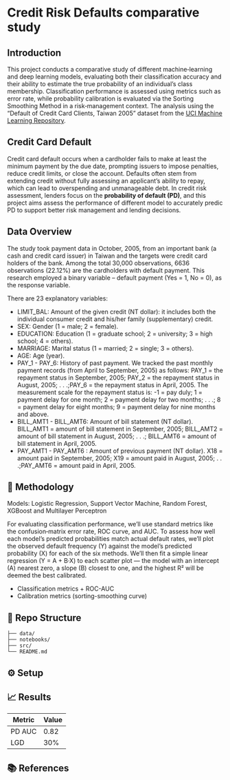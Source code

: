 # Credit Risk Defaults comparative study

## Introduction

This project conducts a comparative study of different machine‑learning and deep learning models, evaluating both their classification accuracy and their ability to estimate the true probability of an individual’s class membership. Classification performance is assessed using metrics such as error rate, while probability calibration is evaluated via the Sorting Smoothing Method in a risk‑management context. The analysis using the “Default of Credit Card Clients, Taiwan 2005” dataset from the [UCI Machine Learning Repository](https://archive.ics.uci.edu/dataset/350/default+of+credit+card+clients?fbclid=IwY2xjawJO-XdleHRuA2FlbQIxMAABHVTywu6Qx2uUPBRIr4Ok_TK7dswnh-qnUJn0xb0ArjPZ7-UTknqTCHVcJg_aem_4Yv9f48SV0XG_RLQOy5qxQ).

## Credit Card Default
Credit card default occurs when a cardholder fails to make at least the minimum payment by the due date, prompting issuers to impose penalties, reduce credit limits, or close the account. Defaults often stem from extending credit without fully assessing an applicant’s ability to repay, which can lead to overspending and unmanageable debt. In credit risk assessment, lenders focus on the **probability of default (PD)**, and this project aims assess the performance of different model to accurately predic PD to support better risk management and lending decisions.

## Data Overview

The study took payment data in October, 2005, from an
important bank (a cash and credit card issuer) in Taiwan
and the targets were credit card holders of the bank.
Among the total 30,000 observations, 6636 observations
(22.12%) are the cardholders with default payment. This
research employed a binary variable – default payment
(Yes = 1, No = 0), as the response variable. 

There are 23 explanatory variables:

- LIMIT_BAL: Amount of the given credit (NT dollar): it includes both the individual consumer credit and his/her family (supplementary) credit.
- SEX: Gender (1 = male; 2 = female).
- EDUCATION: Education (1 = graduate school; 2 = university; 3 = high school; 4 = others).
- MARRIAGE: Marital status (1 = married; 2 = single; 3 = others).
- AGE: Age (year).
- PAY_1 - PAY_6: History of past payment. We tracked the past monthly payment records (from April to September, 2005) as follows: PAY_1 = the repayment status in September, 2005; PAY_2 = the repayment status in August, 2005; . . .;PAY_6 = the repayment status in April, 2005. The measurement scale for the repayment status is: -1 = pay duly; 1 = payment delay for one month; 2 = payment delay for two months; . . .; 8 = payment delay for eight months; 9 = payment delay for nine months and above.
- BILL_AMT1 - BILL_AMT6: Amount of bill statement (NT dollar). BILL_AMT1 = amount of bill statement in September, 2005; BILL_AMT2 = amount of bill statement in August, 2005; . . .; BILL_AMT6 = amount of bill statement in April, 2005. 
- PAY_AMT1 - PAY_AMT6 : Amount of previous payment (NT dollar). X18 = amount paid in September, 2005; X19 = amount paid in August, 2005; . . .;PAY_AMT6 = amount paid in April, 2005.

## 🧮 Methodology
Models: Logistic Regression, Support Vector Machine, Random Forest, XGBoost and Multilayer Perceptron

For evaluating classification performance, we’ll use standard metrics like the confusion‑matrix error rate, ROC curve, and AUC. To assess how well each model’s predicted probabilities match actual default rates, we’ll plot the observed default frequency (Y) against the model’s predicted probability (X) for each of the six methods. We’ll then fit a simple linear regression (Y = A + B·X) to each scatter plot — the model with an intercept (A) nearest zero, a slope (B) closest to one, and the highest R² will be deemed the best calibrated.

- Classification metrics + ROC-AUC
- Calibration metrics (sorting-smoothing curve)


## 📂 Repo Structure

    ├── data/
    ├── notebooks/
    ├── src/
    └── README.md


## ⚙️ Setup



## 📈 Results
| Metric | Value |
|--------|-------|
| PD AUC | 0.82 |
| LGD | 30% |

<!-- ## 📋 Next Steps
- Build downturn LGD model  
- Automate monthly data refresh   -->

## 📚 References

